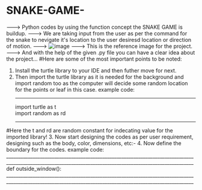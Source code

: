 # SNAKE-GAME-
---> Python codes by using the function concept the SNAKE GAME is buildup.
---> We are taking input from the user as per the command for the snake to nevigate it's location to the user desiresd location or direction of motion.
---> ![image](https://user-images.githubusercontent.com/103811474/169697920-5f289a1e-aeb7-47a0-a555-b9a91195729c.png)
---> This is the reference image for the project.
---> And with the help of the given .py file you can have a clear idea about the project...
#Here are some of the most important points to be noted:
1. Install the turtle library to your IDE and then futher move for next.
2. Then import the turtle library as it is needed for the background and import random too as the computer will decide some random location for the points or 
leaf in this case.
example code:
      __________________________________________________________________________________________________________________________________________________________
     import turtle as t    
     import random as rd    
     _________________________________________________________________________________________________________________________________________________________
      
#Here the t and rd are random constant for indecating value for the imported library!
3. Now start designing the codes as per user requirement, designing such as the body, color, dimensions, etc:-
4. Now define the boundary for the codes.
example code:
      ____________________________________________________________________________________________________________________________________________________________
      def outside_window():
      ____________________________________________________________________________________________________________________________________________________________
